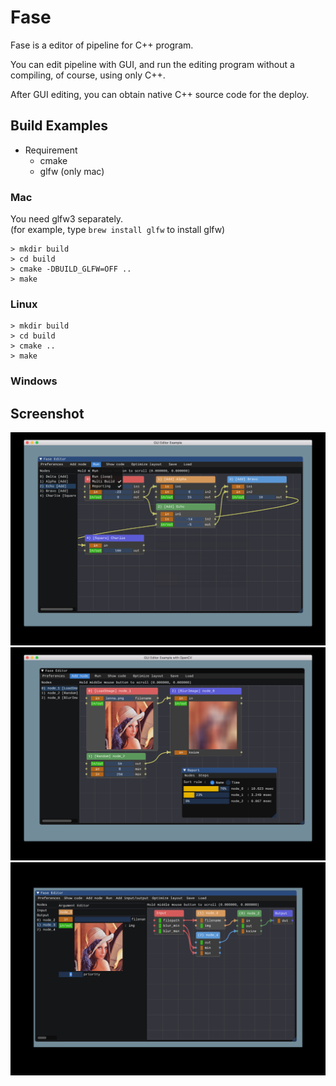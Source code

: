 # Fase

Fase is a editor of pipeline for C++ program.

You can edit pipeline with GUI, and run the editing program without a compiling,
of course, using only C++.

After GUI editing, you can obtain native C++ source code for the deploy.

## Build Examples

* Requirement
  * cmake
  * glfw (only mac)

### Mac

You need glfw3 separately.  
(for example, type `brew install glfw` to install glfw)  

	> mkdir build
	> cd build
	> cmake -DBUILD_GLFW=OFF ..
	> make

### Linux

	> mkdir build
	> cd build
	> cmake ..
	> make

### Windows


## Screenshot ##
<img src="https://raw.githubusercontent.com/denkoken/fase/master/docs/ss1.jpg">
<img src="https://raw.githubusercontent.com/denkoken/fase/master/docs/ss2.jpg">
<img src="https://raw.githubusercontent.com/denkoken/fase/master/docs/ss3.jpg">
